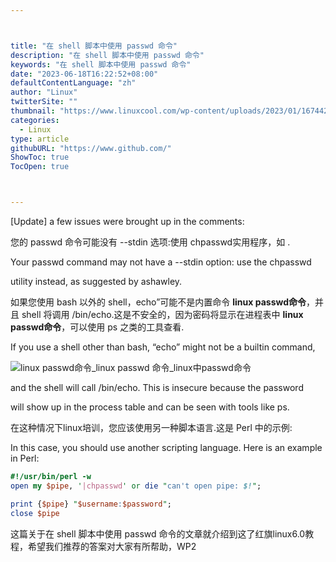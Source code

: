 ```yaml
---



title: "在 shell 脚本中使用 passwd 命令"
description: "在 shell 脚本中使用 passwd 命令"
keywords: "在 shell 脚本中使用 passwd 命令"
date: "2023-06-18T16:22:52+08:00"
defaultContentLanguage: "zh"
author: "Linux"
twitterSite: ""
thumbnail: "https://www.linuxcool.com/wp-content/uploads/2023/01/1674424823185_0.png"
categories:
  - Linux
type: article
githubURL: "https://www.github.com/"
ShowToc: true
TocOpen: true



---
```


[Update] a few issues were brought up in the comments:

您的 passwd 命令可能没有 --stdin 选项:使用 chpasswd实用程序，如 .

Your passwd command may not have a --stdin option: use the chpasswd

utility instead, as suggested by ashawley.

如果您使用 bash 以外的 shell，echo”可能不是内置命令 **linux passwd命令**，并且 shell 将调用 /bin/echo.这是不安全的，因为密码将显示在进程表中 **linux passwd命令**，可以使用 ps 之类的工具查看.

If you use a shell other than bash, “echo” might not be a builtin command,

![linux passwd命令_linux passwd 命令_linux中passwd命令](https://www.linuxcool.com/wp-content/uploads/2023/01/1674424823185_0.png)

and the shell will call /bin/echo. This is insecure because the password

will show up in the process table and can be seen with tools like ps.

在这种情况下linux培训，您应该使用另一种脚本语言.这是 Perl 中的示例:

In this case, you should use another scripting language. Here is an example in Perl:

```perl
#!/usr/bin/perl -w
open my $pipe, '|chpasswd' or die "can't open pipe: $!";

print {$pipe} "$username:$password";
close $pipe
```

这篇关于在 shell 脚本中使用 passwd 命令的文章就介绍到这了红旗linux6.0教程，希望我们推荐的答案对大家有所帮助，WP2
